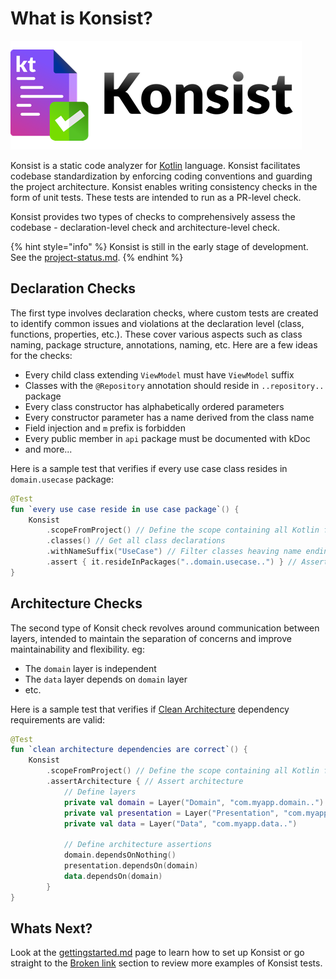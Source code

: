 # What is Konsist?

![](.gitbook/assets/konsist-logo.png)

Konsist is a static code analyzer for [Kotlin](https://kotlinlang.org/) language. Konsist facilitates codebase standardization by enforcing coding conventions and guarding the project architecture. Konsist enables writing consistency checks in the form of unit tests. These tests are intended to run as a PR-level check.

Konsist provides two types of checks to comprehensively assess the codebase - declaration-level check and architecture-level check.

{% hint style="info" %}
Konsist is still in the early stage of development. See the [project-status.md](getting-started/project-status.md "mention").
{% endhint %}

## Declaration Checks

The first type involves declaration checks, where custom tests are created to identify common issues and violations at the declaration level (class, functions, properties, etc.). These cover various aspects such as class naming, package structure, annotations, naming, etc. Here are a few ideas for the checks:

* Every child class extending `ViewModel` must have `ViewModel` suffix
* Classes with the `@Repository` annotation should reside in `..repository..` package
* Every class constructor has alphabetically ordered parameters
* Every constructor parameter has a name derived from the class name
* Field injection and `m` prefix is forbidden
* Every public member in `api` package must be documented with kDoc
* and more...

Here is a sample test that verifies if every use case class resides in `domain.usecase` package:

```kotlin
@Test
fun `every use case reside in use case package`() {
    Konsist
        .scopeFromProject() // Define the scope containing all Kotlin files present in the project
        .classes() // Get all class declarations
        .withNameSuffix("UseCase") // Filter classes heaving name ending with 'UseCase'
        .assert { it.resideInPackages("..domain.usecase..") } // Assert that each class resides in 'any domain.usecase any' package
}
```

## Architecture Checks

The second type of Konsit check revolves around communication between layers, intended to maintain the separation of concerns and improve maintainability and flexibility. eg:

* The `domain` layer is independent
* The `data` layer depends on `domain` layer
* etc.

Here is a sample test that verifies if [Clean Architecture](https://blog.cleancoder.com/uncle-bob/2012/08/13/the-clean-architecture.html) dependency requirements are valid:

```kotlin
@Test
fun `clean architecture dependencies are correct`() {
    Konsist
        .scopeFromProject() // Define the scope containing all Kotlin files present i
        .assertArchitecture { // Assert architecture
            // Define layers
            private val domain = Layer("Domain", "com.myapp.domain..")
            private val presentation = Layer("Presentation", "com.myapp.presentation..")
            private val data = Layer("Data", "com.myapp.data..")

            // Define architecture assertions
            domain.dependsOnNothing()
            presentation.dependsOn(domain)
            data.dependsOn(domain)
        }
}
```

## Whats Next?

Look at the [gettingstarted.md](getting-started/gettingstarted.md "mention") page to learn how to set up Konsist or go straight to the [Broken link](broken-reference "mention") section to review more examples of Konsist tests.&#x20;

